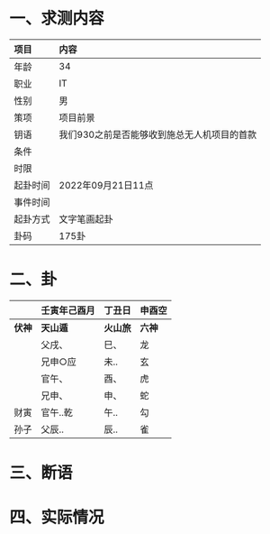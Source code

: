 # 一、求测内容
|项目|内容|
|:-|:-|
|年龄|34|
|职业|IT|
|性别|男|
|策项|项目前景|
|钥语|我们930之前是否能够收到施总无人机项目的首款|
|条件||
|时限||
|起卦时间|2022年09月21日11点|
|事件时间||
|起卦方式|文字笔画起卦|
|卦码|175卦|

# 二、卦
||壬寅年己酉月|丁丑日|申酉空|
|:-|:-|:-|:-|
|**伏神**|**天山遁**|**火山旅**|**六神**|
||父戌、|巳、|龙|
||兄申○应|未..|玄|
||官午、|酉、|虎|
||兄申、|申、|蛇|
|财寅|官午..乾|午..|勾|
|孙子|父辰..|辰..|雀|


# 三、断语

# 四、实际情况